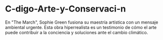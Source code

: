 # C-digo-Arte-y-Conservaci-n
En "The March", Sophie Green fusiona su maestría artística con un mensaje ambiental urgente. Esta obra hiperrealista es un testimonio de cómo el arte puede contribuir a la conciencia y soluciones ante el cambio climático.
